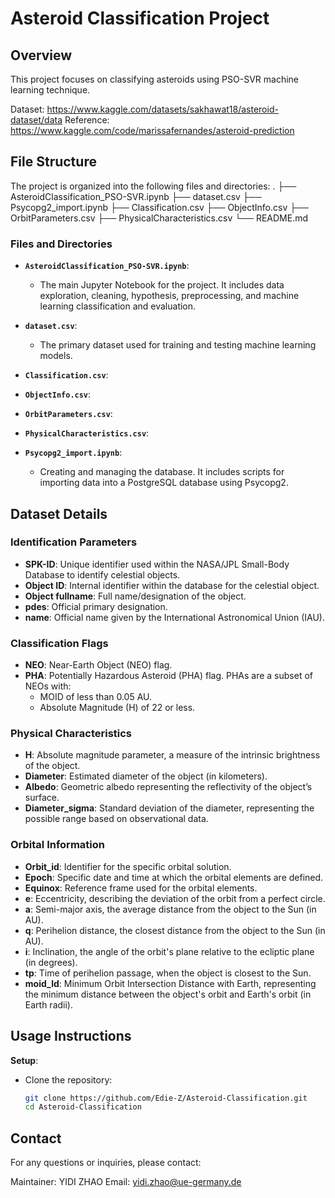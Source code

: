 # Asteroid Classification Project

## Overview

This project focuses on classifying asteroids using PSO-SVR machine learning technique.

Dataset: https://www.kaggle.com/datasets/sakhawat18/asteroid-dataset/data
Reference: https://www.kaggle.com/code/marissafernandes/asteroid-prediction

## File Structure

The project is organized into the following files and directories:
.
├── AsteroidClassification_PSO-SVR.ipynb
├── dataset.csv
├── Psycopg2_import.ipynb
├── Classification.csv
├── ObjectInfo.csv
├── OrbitParameters.csv
├── PhysicalCharacteristics.csv
└── README.md

### Files and Directories

- **`AsteroidClassification_PSO-SVR.ipynb`**: 
  - The main Jupyter Notebook for the project. It includes data exploration, cleaning, hypothesis, preprocessing, and machine learning classification and evaluation.

- **`dataset.csv`**: 
  - The primary dataset used for training and testing machine learning models.

- **`Classification.csv`**: 
- **`ObjectInfo.csv`**: 
- **`OrbitParameters.csv`**: 
- **`PhysicalCharacteristics.csv`**: 
- **`Psycopg2_import.ipynb`**: 
  - Creating and managing the database. It includes scripts for importing data into a PostgreSQL database using Psycopg2.

## Dataset Details

### Identification Parameters

- **SPK-ID**: Unique identifier used within the NASA/JPL Small-Body Database to identify celestial objects.
- **Object ID**: Internal identifier within the database for the celestial object.
- **Object fullname**: Full name/designation of the object.
- **pdes**: Official primary designation.
- **name**: Official name given by the International Astronomical Union (IAU).

### Classification Flags

- **NEO**: Near-Earth Object (NEO) flag.
- **PHA**: Potentially Hazardous Asteroid (PHA) flag. PHAs are a subset of NEOs with:
  - MOID of less than 0.05 AU.
  - Absolute Magnitude (H) of 22 or less.

### Physical Characteristics

- **H**: Absolute magnitude parameter, a measure of the intrinsic brightness of the object.
- **Diameter**: Estimated diameter of the object (in kilometers).
- **Albedo**: Geometric albedo representing the reflectivity of the object’s surface.
- **Diameter_sigma**: Standard deviation of the diameter, representing the possible range based on observational data.

### Orbital Information

- **Orbit_id**: Identifier for the specific orbital solution.
- **Epoch**: Specific date and time at which the orbital elements are defined.
- **Equinox**: Reference frame used for the orbital elements.
- **e**: Eccentricity, describing the deviation of the orbit from a perfect circle.
- **a**: Semi-major axis, the average distance from the object to the Sun (in AU).
- **q**: Perihelion distance, the closest distance from the object to the Sun (in AU).
- **i**: Inclination, the angle of the orbit's plane relative to the ecliptic plane (in degrees).
- **tp**: Time of perihelion passage, when the object is closest to the Sun.
- **moid_ld**: Minimum Orbit Intersection Distance with Earth, representing the minimum distance between the object's orbit and Earth's orbit (in Earth radii).

## Usage Instructions

**Setup**:
- Clone the repository:
  ```bash
  git clone https://github.com/Edie-Z/Asteroid-Classification.git
  cd Asteroid-Classification
  ```
     
## Contact
For any questions or inquiries, please contact:

Maintainer: YIDI ZHAO
Email: yidi.zhao@ue-germany.de
